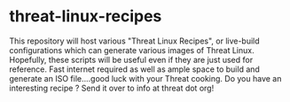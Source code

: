 threat-linux-recipes
==================

This repository will host various "Threat Linux Recipes", or live-build configurations which can generate various images of Threat Linux.
Hopefully, these scripts will be useful even if they are just used for reference. Fast internet required as well as ample space to 
build and generate an ISO file....good luck with your Threat cooking. Do you have an interesting recipe ? Send it over to info at threat dot org!

